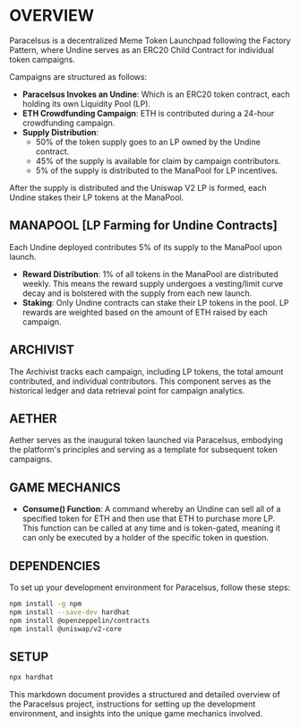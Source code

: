 # OVERVIEW

Paracelsus is a decentralized Meme Token Launchpad following the Factory Pattern, where Undine serves as an ERC20 Child Contract for individual token campaigns.

Campaigns are structured as follows:

- **Paracelsus Invokes an Undine**: Which is an ERC20 token contract, each holding its own Liquidity Pool (LP).
- **ETH Crowdfunding Campaign**: ETH is contributed during a 24-hour crowdfunding campaign.
- **Supply Distribution**:
  - 50% of the token supply goes to an LP owned by the Undine contract.
  - 45% of the supply is available for claim by campaign contributors.
  - 5% of the supply is distributed to the ManaPool for LP incentives.

After the supply is distributed and the Uniswap V2 LP is formed, each Undine stakes their LP tokens at the ManaPool.

## MANAPOOL [LP Farming for Undine Contracts]

Each Undine deployed contributes 5% of its supply to the ManaPool upon launch.

- **Reward Distribution**: 1% of all tokens in the ManaPool are distributed weekly. This means the reward supply undergoes a vesting/limit curve decay and is bolstered with the supply from each new launch.
- **Staking**: Only Undine contracts can stake their LP tokens in the pool. LP rewards are weighted based on the amount of ETH raised by each campaign.

## ARCHIVIST

The Archivist tracks each campaign, including LP tokens, the total amount contributed, and individual contributors. This component serves as the historical ledger and data retrieval point for campaign analytics.

## AETHER

Aether serves as the inaugural token launched via Paracelsus, embodying the platform's principles and serving as a template for subsequent token campaigns.

## GAME MECHANICS

- **Consume() Function**: A command whereby an Undine can sell all of a specified token for ETH and then use that ETH to purchase more LP. This function can be called at any time and is token-gated, meaning it can only be executed by a holder of the specific token in question.

## DEPENDENCIES

To set up your development environment for Paracelsus, follow these steps:

```bash
npm install -g npm
npm install --save-dev hardhat
npm install @openzeppelin/contracts
npm install @uniswap/v2-core
```

## SETUP

```bash
npx hardhat
```

This markdown document provides a structured and detailed overview of the Paracelsus project, instructions for setting up the development environment, and insights into the unique game mechanics involved.
